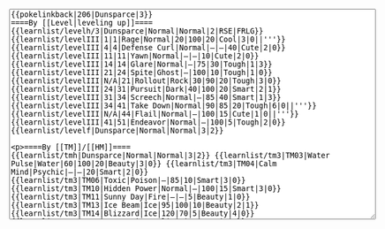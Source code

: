 </p><textarea readonly="" accesskey="," id="wpTextbox1" cols="80" rows="25" style="" class="mw-editfont-monospace" lang="en" dir="ltr" name="wpTextbox1">{{pokelinkback|206|Dunsparce|3}}
====By [[Level|leveling up]]====
{{learnlist/levelh/3|Dunsparce|Normal|Normal|2|RSE|FRLG}}
{{learnlist/levelIII|1|1|Rage|Normal|20|100|20|Cool|3|0||'''}}
{{learnlist/levelIII|4|4|Defense Curl|Normal|—|—|40|Cute|2|0}}
{{learnlist/levelIII|11|11|Yawn|Normal|—|—|10|Cute|2|0}}
{{learnlist/levelIII|14|14|Glare|Normal|—|75|30|Tough|1|3}}
{{learnlist/levelIII|21|24|Spite|Ghost|—|100|10|Tough|1|0}}
{{learnlist/levelIII|N/A|21|Rollout|Rock|30|90|20|Tough|3|0}}
{{learnlist/levelIII|24|31|Pursuit|Dark|40|100|20|Smart|2|1}}
{{learnlist/levelIII|31|34|Screech|Normal|—|85|40|Smart|1|3}}
{{learnlist/levelIII|34|41|Take Down|Normal|90|85|20|Tough|6|0||'''}}
{{learnlist/levelIII|N/A|44|Flail|Normal|—|100|15|Cute|1|0||'''}}
{{learnlist/levelIII|41|51|Endeavor|Normal|—|100|5|Tough|2|0}}
{{learnlist/levelf|Dunsparce|Normal|Normal|3|2}}

====By [[TM]]/[[HM]]====
{{learnlist/tmh|Dunsparce|Normal|Normal|3|2}}
{{learnlist/tm3|TM03|Water Pulse|Water|60|100|20|Beauty|3|0}}
{{learnlist/tm3|TM04|Calm Mind|Psychic|—|—|20|Smart|2|0}}
{{learnlist/tm3|TM06|Toxic|Poison|—|85|10|Smart|3|0}}
{{learnlist/tm3|TM10|Hidden Power|Normal|—|100|15|Smart|3|0}}
{{learnlist/tm3|TM11|Sunny Day|Fire|—|—|5|Beauty|1|0}}
{{learnlist/tm3|TM13|Ice Beam|Ice|95|100|10|Beauty|2|1}}
{{learnlist/tm3|TM14|Blizzard|Ice|120|70|5|Beauty|4|0}}
{{learnlist/tm3|TM17|Protect|Normal|—|—|10|Cute|1|0}}
{{learnlist/tm3|TM18|Rain Dance|Water|—|—|5|Tough|1|0}}
{{learnlist/tm3|TM21|Frustration|Normal|—|100|20|Cute|1|0||'''}}
{{learnlist/tm3|TM22|SolarBeam|Grass|120|100|10|Cool|4|0}}
{{learnlist/tm3|TM23|Iron Tail|Steel|100|75|15|Cool|1|4}}
{{learnlist/tm3|TM24|Thunderbolt|Electric|95|100|15|Cool|4|0}}
{{learnlist/tm3|TM25|Thunder|Electric|120|70|10|Cool|2|2}}
{{learnlist/tm3|TM26|Earthquake|Ground|100|100|10|Tough|1|3}}
{{learnlist/tm3|TM27|Return|Normal|—|100|20|Cute|1|0||'''}}
{{learnlist/tm3|TM28|Dig|Ground|60|100|10|Smart|1|0}}
{{learnlist/tm3|TM30|Shadow Ball|Ghost|80|100|15|Smart|3|0}}
{{learnlist/tm3|TM32|Double Team|Normal|—|—|15|Cool|2|0}}
{{learnlist/tm3|TM34|Shock Wave|Electric|60|—|20|Cool|2|0}}
{{learnlist/tm3|TM35|Flamethrower|Fire|95|100|15|Beauty|4|0}}
{{learnlist/tm3|TM38|Fire Blast|Fire|120|85|5|Beauty|4|0}}
{{learnlist/tm3|TM39|Rock Tomb|Rock|50|80|10|Smart|3|0}}
{{learnlist/tm3|TM42|Facade|Normal|70|100|20|Cute|2|0||'''}}
{{learnlist/tm3|TM43|Secret Power|Normal|70|100|20|Smart|1|0||'''}}
{{learnlist/tm3|TM44|Rest|Psychic|—|—|10|Cute|2|0}}
{{learnlist/tm3|TM45|Attract|Normal|—|100|15|Cute|2|0}}
{{learnlist/tm3|TM46|Thief|Dark|40|100|10|Tough|1|0}}
{{learnlist/tm3|HM04|Strength|Normal|80|100|15|Tough|2|1||'''}}
{{learnlist/tm3|HM06|Rock Smash|Fighting|20|100|15|Tough|1|0}}
{{learnlist/tmf|Dunsparce|Normal|Normal|3|2}}

====By {{pkmn|breeding}}====
{{learnlist/breedh|Dunsparce|Normal|Normal|3|2}}
{{learnlist/breed3|{{MSP/3|352|Kecleon}}|AncientPower|Rock|60|100|5|Tough|1|0}}
{{learnlist/breed3|{{MSP/3|190|Aipom}}{{MSP/3|203|Girafarig}}{{MSP/3|234|Stantler}}{{MSP/3|293|Whismur}}{{MSP/3|294|Loudred}}{{MSP/3|295|Exploud}}&lt;br>{{MSP/3|303|Mawile}}{{MSP/3|320|Wailmer}}{{MSP/3|321|Wailord}}{{MSP/3|352|Kecleon}}|Astonish|Ghost|30|100|15|Smart|2|3}}
{{learnlist/breed3|{{MSP/3|273|Seedot}}|Bide|Normal|—|100|10|Tough|1|0}}
{{learnlist/breed3|{{MSP/3|023|Ekans}}{{MSP/3|024|Arbok}}{{MSP/3|052|Meowth}}{{MSP/3|053|Persian}}{{MSP/3|058|Growlithe}}{{MSP/3|133|Eevee}}&lt;br>{{MSP/3|134|Vaporeon}}{{MSP/3|136|Flareon}}{{MSP/3|209|Snubbull}}{{MSP/3|210|Granbull}}{{MSP/3|228|Houndour}}{{MSP/3|229|Houndoom}}&lt;br>{{MSP/3|261|Poochyena}}{{MSP/3|262|Mightyena}}{{MSP/3|303|Mawile}}{{MSP/3|309|Electrike}}{{MSP/3|310|Manectric}}{{MSP/3|336|Seviper}}&lt;br>{{MSP/3|359|Absol}}|Bite|Dark|60|100|25|Tough|1|3}}
{{learnlist/breed3|{{MSP/3|324|Torkoal}}|Curse|???|—|—|10|Tough|3|0}}
{{learnlist/breed3|{{MSP/3|086|Seel}}{{MSP/3|087|Dewgong}}{{MSP/3|263|Zigzagoon}}{{MSP/3|264|Linoone}}|Headbutt|Normal|70|100|15|Tough|2|3||'''}}
{{learnlist/breed3|{{MSP/3|323|Camerupt}}|Rock Slide|Rock|75|90|10|Tough|1|3}}
{{learnlist/breedf|Dunsparce|Normal|Normal|3|2}}

====By [[Move Tutor|tutoring]]====
{{learnlist/tutorh|Dunsparce|Normal|Normal|3|2}}
{{learnlist/tutor3|Body Slam|Normal|85|100|15|Tough|1|4||'''|yes|yes|yes}}
{{learnlist/tutor3|Counter|Fighting|—|100|20|Tough|2|0|||yes|yes|no}}
{{learnlist/tutor3|Defense Curl|Normal|—|—|40|Cute|2|0|||no|yes|no}}
{{learnlist/tutor3|Double-Edge|Normal|120|100|15|Tough|6|0||'''|yes|yes|yes}}
{{learnlist/tutor3|Dream Eater|Psychic|100|100|15|Smart|2|2|||yes|yes|yes}}
{{learnlist/tutor3|Endure|Normal|—|—|10|Tough|2|0|||no|yes|no}}
{{learnlist/tutor3|Mimic|Normal|—|—|10|Cute|1|0|||yes|yes|yes}}
{{learnlist/tutor3|Mud-Slap|Ground|20|100|10|Cute|2|1|||no|yes|no}}
{{learnlist/tutor3|Nightmare|Ghost|—|—|15|Smart|1|3|||no|no|yes}}
{{learnlist/tutor3|Psych Up|Normal|—|—|10|Smart|2|0|||no|yes|no}}
{{learnlist/tutor3|Rock Slide|Rock|75|90|10|Tough|1|3|||yes|yes|no}}
{{learnlist/tutor3|Rollout|Rock|30|90|20|Tough|3|0|||no|yes|no}}
{{learnlist/tutor3|Sleep Talk|Normal|—|—|10|Cute|3|0|||no|yes|no}}
{{learnlist/tutor3|Snore|Normal|40|100|15|Cute|4|0||'''|no|yes|no}}
{{learnlist/tutor3|Substitute|Normal|—|—|10|Smart|2|0|||yes|yes|yes}}
{{learnlist/tutor3|Swagger|Normal|—|90|15|Cute|2|0|||no|yes|yes}}
{{learnlist/tutor3|Thunder Wave|Electric|—|100|20|Cool|2|1|||yes|yes|yes}}
{{learnlist/tutorf|Dunsparce|Normal|Normal|3|2}}

====Special moves====
{{Shadow moves|206|33|Shadow Rush|--|--|--|Spite|Ghost|Glare|Normal|Yawn|Normal|Take Down|Normal|Colo|normal|normal}}

[[it:Dunsparce/Mosse apprese in terza generazione]]
[[zh:土龙弟弟/第三世代招式表]]
